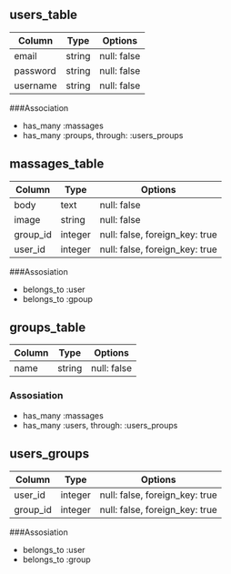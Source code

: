 ## users_table
|Column|Type|Options|
|------|----|-------|
|email|string|null: false|
|password|string|null: false|
|username|string|null: false|
###Association
- has_many :massages
- has_many :proups, through: :users_proups

## massages_table
|Column|Type|Options|
|------|----|-------|
|body|text|null: false|
|image|string|null: false|
|group_id|integer|null: false, foreign_key: true|
|user_id|integer|null: false, foreign_key: true|
###Assosiation
- belongs_to :user
- belongs_to :gpoup

## groups_table
|Column|Type|Options|
|------|----|-------|
|name|string|null: false|
### Assosiation
- has_many :massages
- has_many :users, through: :users_proups

## users_groups
|Column|Type|Options|
|------|----|-------|
|user_id|integer|null: false, foreign_key: true|
|group_id|integer|null: false, foreign_key: true|
###Assosiation
- belongs_to :user
- belongs_to :group